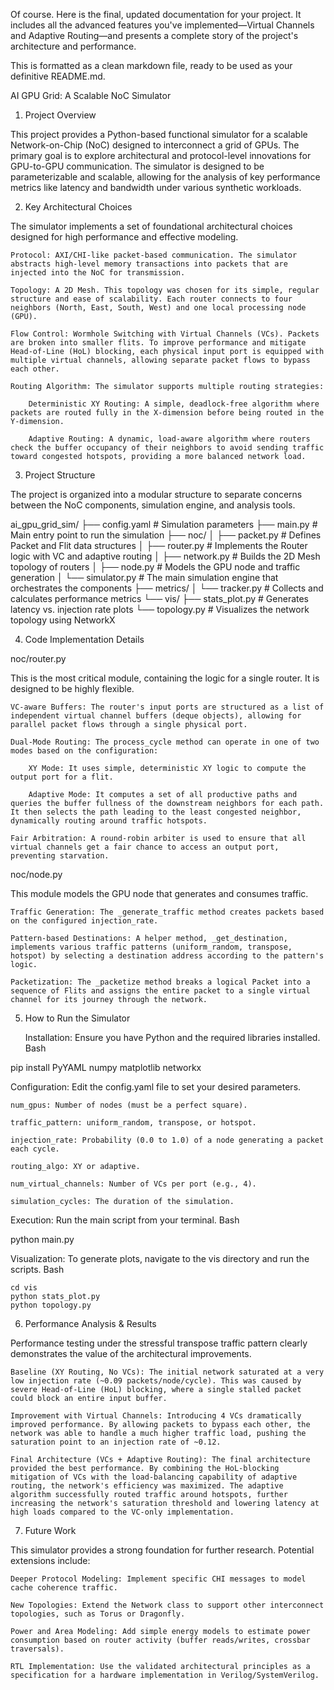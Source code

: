 Of course. Here is the final, updated documentation for your project. It includes all the advanced features you've implemented—Virtual Channels and Adaptive Routing—and presents a complete story of the project's architecture and performance.

This is formatted as a clean markdown file, ready to be used as your definitive README.md.

AI GPU Grid: A Scalable NoC Simulator

1. Project Overview

This project provides a Python-based functional simulator for a scalable Network-on-Chip (NoC) designed to interconnect a grid of GPUs. The primary goal is to explore architectural and protocol-level innovations for GPU-to-GPU communication. The simulator is designed to be parameterizable and scalable, allowing for the analysis of key performance metrics like latency and bandwidth under various synthetic workloads.

2. Key Architectural Choices

The simulator implements a set of foundational architectural choices designed for high performance and effective modeling.

    Protocol: AXI/CHI-like packet-based communication. The simulator abstracts high-level memory transactions into packets that are injected into the NoC for transmission.

    Topology: A 2D Mesh. This topology was chosen for its simple, regular structure and ease of scalability. Each router connects to four neighbors (North, East, South, West) and one local processing node (GPU).

    Flow Control: Wormhole Switching with Virtual Channels (VCs). Packets are broken into smaller flits. To improve performance and mitigate Head-of-Line (HoL) blocking, each physical input port is equipped with multiple virtual channels, allowing separate packet flows to bypass each other.

    Routing Algorithm: The simulator supports multiple routing strategies:

        Deterministic XY Routing: A simple, deadlock-free algorithm where packets are routed fully in the X-dimension before being routed in the Y-dimension.

        Adaptive Routing: A dynamic, load-aware algorithm where routers check the buffer occupancy of their neighbors to avoid sending traffic toward congested hotspots, providing a more balanced network load.

3. Project Structure

The project is organized into a modular structure to separate concerns between the NoC components, simulation engine, and analysis tools.

ai_gpu_grid_sim/
├── config.yaml          # Simulation parameters
├── main.py              # Main entry point to run the simulation
├── noc/
│   ├── packet.py        # Defines Packet and Flit data structures
│   ├── router.py        # Implements the Router logic with VC and adaptive routing
│   ├── network.py       # Builds the 2D Mesh topology of routers
│   ├── node.py          # Models the GPU node and traffic generation
│   └── simulator.py     # The main simulation engine that orchestrates the components
├── metrics/
│   └── tracker.py       # Collects and calculates performance metrics
└── vis/
    ├── stats_plot.py    # Generates latency vs. injection rate plots
    └── topology.py      # Visualizes the network topology using NetworkX

4. Code Implementation Details

noc/router.py

This is the most critical module, containing the logic for a single router. It is designed to be highly flexible.

    VC-aware Buffers: The router's input ports are structured as a list of independent virtual channel buffers (deque objects), allowing for parallel packet flows through a single physical port.

    Dual-Mode Routing: The process_cycle method can operate in one of two modes based on the configuration:

        XY Mode: It uses simple, deterministic XY logic to compute the output port for a flit.

        Adaptive Mode: It computes a set of all productive paths and queries the buffer fullness of the downstream neighbors for each path. It then selects the path leading to the least congested neighbor, dynamically routing around traffic hotspots.

    Fair Arbitration: A round-robin arbiter is used to ensure that all virtual channels get a fair chance to access an output port, preventing starvation.

noc/node.py

This module models the GPU node that generates and consumes traffic.

    Traffic Generation: The _generate_traffic method creates packets based on the configured injection_rate.

    Pattern-based Destinations: A helper method, _get_destination, implements various traffic patterns (uniform_random, transpose, hotspot) by selecting a destination address according to the pattern's logic.

    Packetization: The _packetize method breaks a logical Packet into a sequence of Flits and assigns the entire packet to a single virtual channel for its journey through the network.

5. How to Run the Simulator

    Installation: Ensure you have Python and the required libraries installed.
    Bash

pip install PyYAML numpy matplotlib networkx

Configuration: Edit the config.yaml file to set your desired parameters.

    num_gpus: Number of nodes (must be a perfect square).

    traffic_pattern: uniform_random, transpose, or hotspot.

    injection_rate: Probability (0.0 to 1.0) of a node generating a packet each cycle.

    routing_algo: XY or adaptive.

    num_virtual_channels: Number of VCs per port (e.g., 4).

    simulation_cycles: The duration of the simulation.

Execution: Run the main script from your terminal.
Bash

python main.py

Visualization: To generate plots, navigate to the vis directory and run the scripts.
Bash

    cd vis
    python stats_plot.py
    python topology.py

6. Performance Analysis & Results

Performance testing under the stressful transpose traffic pattern clearly demonstrates the value of the architectural improvements.

    Baseline (XY Routing, No VCs): The initial network saturated at a very low injection rate (~0.09 packets/node/cycle). This was caused by severe Head-of-Line (HoL) blocking, where a single stalled packet could block an entire input buffer.

    Improvement with Virtual Channels: Introducing 4 VCs dramatically improved performance. By allowing packets to bypass each other, the network was able to handle a much higher traffic load, pushing the saturation point to an injection rate of ~0.12.

    Final Architecture (VCs + Adaptive Routing): The final architecture provided the best performance. By combining the HoL-blocking mitigation of VCs with the load-balancing capability of adaptive routing, the network's efficiency was maximized. The adaptive algorithm successfully routed traffic around hotspots, further increasing the network's saturation threshold and lowering latency at high loads compared to the VC-only implementation.

7. Future Work

This simulator provides a strong foundation for further research. Potential extensions include:

    Deeper Protocol Modeling: Implement specific CHI messages to model cache coherence traffic.

    New Topologies: Extend the Network class to support other interconnect topologies, such as Torus or Dragonfly.

    Power and Area Modeling: Add simple energy models to estimate power consumption based on router activity (buffer reads/writes, crossbar traversals).

    RTL Implementation: Use the validated architectural principles as a specification for a hardware implementation in Verilog/SystemVerilog.